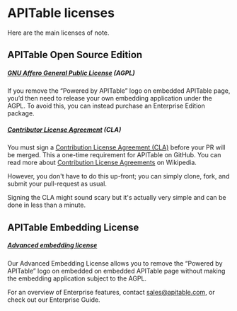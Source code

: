 # APITable licenses

Here are the main licenses of note.

## APITable Open Source Edition

##### [GNU Affero General Public License](./LICENSE) (AGPL)

If you remove the “Powered by APITable” logo on embedded APITable page, you’d then need to release your own embedding application under the AGPL. To avoid this, you can instead purchase an Enterprise Edition package.

##### [Contributor License Agreement](https://cla-assistant.io/apitable/apitable) (CLA)

You must sign a [Contribution License Agreement (CLA)](https://cla-assistant.io/apitable/apitable) before your PR will be merged. This a one-time requirement for APITable on GitHub. You can read more about [Contribution License Agreements](https://en.wikipedia.org/wiki/Contributor_License_Agreement) on Wikipedia.

However, you don't have to do this up-front; you can simply clone, fork, and submit your pull-request as usual.

Signing the CLA might sound scary but it's actually very simple and can be done in less than a minute.


## APITable Embedding License

##### [Advanced embedding license](./licenses/LICENSE-EMBEDDING)

Our Advanced Embedding License allows you to remove the “Powered by APITable” logo on embedded on embedded APITable page without making the embedding application subject to the AGPL.

For an overview of Enterprise features, contact <sales@apitable.com>, or check out our Enterprise Guide.